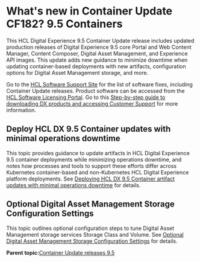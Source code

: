 # What's new in Container Update CF182? 9.5 Containers

This HCL Digital Experience 9.5 Container Update release includes updated production releases of Digital Experience 9.5 core Portal and Web Content Manager, Content Composer, Digital Asset Management, and Experience API images. This update adds new guidance to minimize downtime when updating container-based deployments with new artifacts, configuration options for Digital Asset Management storage, and more.

Go to the [HCL Software Support Site](https://support.hcltechsw.com/csm?id=kb_article&sysparm_article=KB0013939#CF18) for the list of software fixes, including Container Update releases. Product software can be accessed from the  [HCL Software Licensing Portal](https://www.hcltech.com/software/support/release). Go to this [Step-by-step guide to downloading DX products and accessing Customer Support](https://support.hcltechsw.com/csm?id=kb_article&sysparm_article=KB0077878) for more information.

## Deploy HCL DX 9.5 Container updates with minimal operations downtime

This topic provides guidance to update artifacts in HCL Digital Experience 9.5 container deployments while minimizing operations downtime, and notes how processes and tools to support these efforts differ across Kubernetes container-based and non-Kubernetes HCL Digital Experience platform deployments. See [Deploying HCL DX 9.5 Container artifact updates with minimal operations downtime](../containerization/deploy_container_artifact_updates.html) for details.

## Optional Digital Asset Management Storage Configuration Settings

This topic outlines optional configuration steps to tune Digital Asset Management storage services Storage Class and Volume. See [Optional Digital Asset Management Storage Configuration Settings](../containerization/optional_digital_asset_management_storage_configuration_settings.html) for details.

**Parent topic:**[Container Update releases 9.5](../overview/container_update_releases.md)

